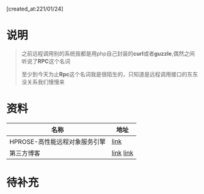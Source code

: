 [created_at:221/01/24]

# 说明

> 之前远程调用别的系统我都是用php自己封装的**curl**或者**guzzle**,偶然之间听说了**RPC**这个名词
>
> 至少到今天为止**Rpc**这个名词我是很陌生的，只知道是远程调用接口的东东没关系我们慢慢来

# 资料

| 名称                          | 地址                                                         |
| ----------------------------- | ------------------------------------------------------------ |
| HPROSE-高性能远程对象服务引擎 | [link](https://hprose.com/)                                  |
| 第三方博客                    | [link](https://segmentfault.com/a/1190000010158190) [link](https://blog.csdn.net/weixin_34060299/article/details/88744210) |



# 待补充